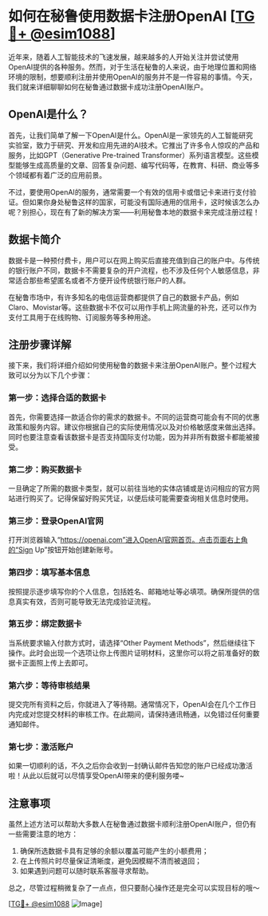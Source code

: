 # 如何在秘鲁使用数据卡注册OpenAI [[TG💪+ @esim1088](https://t.me/s/esim1088)]

近年来，随着人工智能技术的飞速发展，越来越多的人开始关注并尝试使用OpenAI提供的各种服务。然而，对于生活在秘鲁的人来说，由于地理位置和网络环境的限制，想要顺利注册并使用OpenAI的服务并不是一件容易的事情。今天，我们就来详细聊聊如何在秘鲁通过数据卡成功注册OpenAI账户。

## OpenAI是什么？

首先，让我们简单了解一下OpenAI是什么。OpenAI是一家领先的人工智能研究实验室，致力于研究、开发和应用先进的AI技术。它推出了许多令人惊叹的产品和服务，比如GPT（Generative Pre-trained Transformer）系列语言模型。这些模型能够生成高质量的文章、回答复杂问题、编写代码等，在教育、科研、商业等多个领域都有着广泛的应用前景。

不过，要使用OpenAI的服务，通常需要一个有效的信用卡或借记卡来进行支付验证。但如果你身处秘鲁这样的国家，可能没有国际通用的信用卡，这时候该怎么办呢？别担心，现在有了新的解决方案——利用秘鲁本地的数据卡来完成注册过程！

## 数据卡简介

数据卡是一种预付费卡，用户可以在网上购买后直接充值到自己的账户中。与传统的银行账户不同，数据卡不需要复杂的开户流程，也不涉及任何个人敏感信息，非常适合那些希望匿名或者不方便开设传统银行账户的人群。

在秘鲁市场中，有许多知名的电信运营商都提供了自己的数据卡产品，例如Claro、Movistar等。这些数据卡不仅可以用作手机上网流量的补充，还可以作为支付工具用于在线购物、订阅服务等多种用途。

## 注册步骤详解

接下来，我们将详细介绍如何使用秘鲁的数据卡来注册OpenAI账户。整个过程大致可以分为以下几个步骤：

### 第一步：选择合适的数据卡
首先，你需要选择一款适合你的需求的数据卡。不同的运营商可能会有不同的优惠政策和服务内容。建议你根据自己的实际使用情况以及对价格敏感度来做出选择。同时也要注意查看该数据卡是否支持国际支付功能，因为并非所有数据卡都能被接受。

### 第二步：购买数据卡
一旦确定了所需的数据卡类型，就可以前往当地的实体店铺或是访问相应的官方网站进行购买了。记得保留好购买凭证，以便后续可能需要查询相关信息时使用。

### 第三步：登录OpenAI官网
打开浏览器输入“https://openai.com”进入OpenAI官网首页。点击页面右上角的“Sign Up”按钮开始创建新账号。

### 第四步：填写基本信息
按照提示逐步填写你的个人信息，包括姓名、邮箱地址等必填项。确保所提供的信息真实有效，否则可能导致无法完成验证流程。

### 第五步：绑定数据卡
当系统要求输入付款方式时，请选择“Other Payment Methods”，然后继续往下操作。此时会出现一个选项让你上传图片证明材料，这里你可以将之前准备好的数据卡正面照上传上去即可。

### 第六步：等待审核结果
提交完所有资料之后，你就进入了等待期。通常情况下，OpenAI会在几个工作日内完成对您提交材料的审核工作。在此期间，请保持通讯畅通，以免错过任何重要通知邮件。

### 第七步：激活账户
如果一切顺利的话，不久之后你会收到一封确认邮件告知您的账户已经成功激活啦！从此以后就可以尽情享受OpenAI带来的便利服务喽~

## 注意事项
虽然上述方法可以帮助大多数人在秘鲁通过数据卡顺利注册OpenAI账户，但仍有一些需要注意的地方：
1. 确保所选数据卡具有足够的余额以覆盖可能产生的小额费用；
2. 在上传照片时尽量保证清晰度，避免因模糊不清而被退回；
3. 如果遇到问题可以随时联系客服寻求帮助。

总之，尽管过程稍微复杂了一点点，但只要耐心操作还是完全可以实现目标的哦～

[[TG💪+ @esim1088](https://t.me/s/esim1088) ![Image](https://i.postimg.cc/4NQfJmqS/Snipaste-2025-05-13-00-14-12.png)]